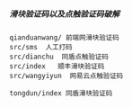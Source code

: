 ##### 滑块验证码以及点触验证码破解

```
qianduanwang/ 前端网滑块验证码
src/sms  人工打码
src/dianchu  同盾点触验证码
src/index   顺丰滑块验证码
src/wangyiyun  网易云点触验证码

tongdun/index 同盾滑块验证码
```
